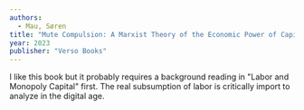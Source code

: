 ```yaml
---
authors:
  - Mau, Søren
title: "Mute Compulsion: A Marxist Theory of the Economic Power of Capital"
year: 2023
publisher: "Verso Books"
---
```


I like this book but it probably requires a background reading in
"Labor and Monopoly Capital" first.  The real subsumption of labor is
critically import to analyze in the digital age.
